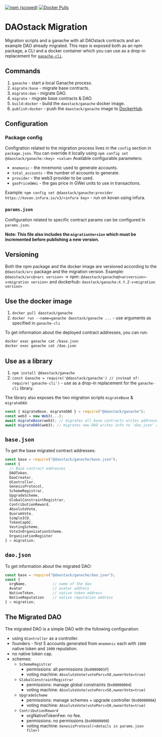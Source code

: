 [![npm (scoped)](https://img.shields.io/npm/v/@daostack/ganache.svg)](https://www.npmjs.com/package/@daostack/ganache)
[![Docker Pulls](https://img.shields.io/docker/pulls/daostack/ganache.svg)](https://hub.docker.com/r/daostack/ganache/)

# DAOstack Migration

Migration scripts and a ganache with all DAOstack contracts and an example DAO already migrated.
This repo is exposed both as an npm package, a CLI and a docker container which you can use as a drop-in replacement for [`ganache-cli`](https://github.com/trufflesuite/ganache-cli#using-ganache-cli).

## Commands

1. `ganache` - start a local Ganache process.
2. `migrate:base` - migrate base contracts.
3. `migrate:dao` - migrate DAO.
4. `migrate` - migrate base contracts & DAO.
5. `build:docker` - build the `daostack/ganache` docker image.
6. `publish:docker` - push the `daostack/ganache` image to [DockerHub](https://hub.docker.com/).

## Configuration

### Package config

Configration related to the migration process lives in the `config` section in `package.json`.
You can override it locally using `npm config set @daostack/ganache:<key> <value>`
Available configurable parameters:

- `mnemonic` - the mnemonic used to generate accounts.
- `total_accounts` - the number of accounts to generate.
- `provider` - the web3 provider to be used.
- `gasPriceGWei` - the gas price in GWei units to use in transactions.

Example: `npm config set @daostack/ganache:provider https://kovan.infura.io/v3/<infura key>` - run on kovan using infura.

### `params.json`

Configuration related to specific contract params can be configured in `params.json`.

**Note: This file also includes the `migrationVersion` which must be incremented before publishing a new version.**

## Versioning

Both the npm package and the docker image are versioned according to the `@daostack/arc` package and the migration version.
Example: `@daostack/arc@<arc version>` -> npm: `@daostack/ganache@<arcversion>-v<migration version>` and dockerhub: `daostack/ganache:X.Y.Z-v<migration version>`

## Use the docker image

1. `docker pull daostack/ganache`
2. `docker run --name=ganache daostack/ganache ...` - use arguments as specified in `ganache-cli`

To get information about the deployed contract addresses, you can run:
```sh
docker exec ganache cat /base.json
docker exec ganache cat /dao.json
```

## Use as a library

1. `npm install @daostack/ganache`
2. `const Ganache = require('@daostack/ganache') // instead of: require('ganache-cli')` - use as a drop-in replacement for the `ganache-cli` library.

The library also exposes the two migration scripts `migrateBase` & `migrateDAO`:

```javascript
const { migrateBase, migrateDAO } = require("@daostack/ganache");
const web3 = new Web3(...);
await migrateBase(web3); // migrates all base contracts writes addresses to 'base.json' and returns them.
await migrateDAO(web3); // migrates new DAO writes info to 'dao.json' and returns them.
```

## `base.json`

To get the base migrated contract addresses:

```javascript
const base = require("@daostack/ganache/base.json");
const {
  // Base contract addresses
  DAOToken,
  DaoCreator,
  UController,
  GenesisProtocol,
  SchemeRegistrar,
  UpgradeScheme,
  GlobalConstraintRegistrar,
  ContributionReward,
  AbsoluteVote,
  QuorumVote,
  SimpleICO,
  TokenCapGC,
  VestingScheme,
  VoteInOrganizationScheme,
  OrganizationRegister
} = migration;
```

## `dao.json`

To get information about the migrated DAO:

```javascript
const base = require("@daostack/ganache/dao.json");
const {
  orgName,            // name of the dao
  Avatar              // avatar address
  NativeToken,        // native token address
  NativeReputation    // native reputation address
} = migration;
```

## The Migrated DAO

The migrated DAO is a simple DAO with the following configuration:

- using `UController` as a controller.
- founders - first 5 accounts generated from `mnemonic` each with `1000` native token and `1000` reputation.
- no native token cap.
- schemes:
  - `SchemeRegistrar`
    - permissions: all permissions (`0x0000001F`)
    - voting machine: `AbsoluteVote(votePerc=50,ownerVote=true)`
  - `GlobalConstraintRegistrar`
    - permissions: manage global constraints (`0x00000004`)
    - voting machine: `AbsoluteVote(votePerc=50,ownerVote=true)`
  - `UpgradeScheme`
    - permissions: manage schemes + upgrade controller (`0x0000000A`)
    - voting machine: `AbsoluteVote(votePerc=50,ownerVote=true)`
  - `ContributionReward`
    - orgNativeTokenFee: no fee.
    - permissions: no permissions (`0x00000000`)
    - voting machine: `GenesisProtocol(<details in params.json file>)`
